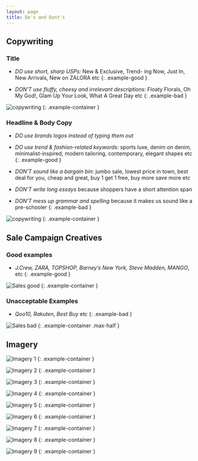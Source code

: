 ```yaml
---
layout: page
title: Do's and Dont's
---
```


## Copywriting


### Title

- *DO use short, sharp USPs:* New & Exclusive, Trend- ing Now, Just In, New Arrivals, New on ZALORA etc
{: .example-good }

- *DON’T use fluffy, cheesy and irrelevant descriptions:* Floaty Florals, Oh My God!, Glam Up Your Look, What A Great Day etc
{: .example-bad }

![copywriting](/assets/images/content/dos-and-donts/copywriting-1.jpg)
{: .example-container }


### Headline & Body Copy

- *DO use brands logos instead of typing them out*
- *DO use trend & fashion-related keywords:* sports luxe, denim on denim, minimalist-inspired, modern tailoring, contemporary, elegant shapes etc
{: .example-good }

- *DON’T sound like a bargain bin:* jumbo sale, lowest price in town, best deal for you, cheap and great, buy 1 get 1 free, buy more save more etc
- *DON’T write long essays* because shoppers have a short attention span
- *DON’T mess up grammar and spelling* because it makes us sound like a pre-schooler
{: .example-bad }

![copywriting](/assets/images/content/dos-and-donts/copywriting-2.jpg)
{: .example-container }


## Sale Campaign Creatives

### Good examples

- *J.Crew, ZARA, TOPSHOP, Barney’s New York, Steve Madden, MANGO*, etc
{: .example-good }

![Sales good](/assets/images/content/dos-and-donts/sales-good.jpg)
{: .example-container }

### Unacceptable Examples

- *Qoo10, Rakuten, Best Buy* etc
{: .example-bad }

![Sales bad](/assets/images/content/dos-and-donts/sales-bad.jpg)
{: .example-container .max-half }


## Imagery

![Imagery 1](/assets/images/content/dos-and-donts/imagery-1.jpg)
{: .example-container }

![Imagery 2](/assets/images/content/dos-and-donts/imagery-2.jpg)
{: .example-container }

![Imagery 3](/assets/images/content/dos-and-donts/imagery-3.jpg)
{: .example-container }

![Imagery 4](/assets/images/content/dos-and-donts/imagery-4.jpg)
{: .example-container }

![Imagery 5](/assets/images/content/dos-and-donts/imagery-5.jpg)
{: .example-container }

![Imagery 6](/assets/images/content/dos-and-donts/imagery-6.jpg)
{: .example-container }

![Imagery 7](/assets/images/content/dos-and-donts/imagery-7.jpg)
{: .example-container }

![Imagery 8](/assets/images/content/dos-and-donts/imagery-8.jpg)
{: .example-container }

![Imagery 9](/assets/images/content/dos-and-donts/imagery-9.jpg)
{: .example-container }

